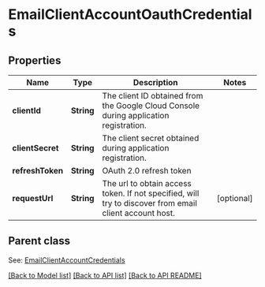 
# EmailClientAccountOauthCredentials
## Properties
Name | Type | Description | Notes
------------ | ------------- | ------------- | -------------
**clientId** | **String** | The client ID obtained from the Google Cloud Console during application registration.              | 
**clientSecret** | **String** | The client secret obtained during application registration.              | 
**refreshToken** | **String** | OAuth 2.0 refresh token              | 
**requestUrl** | **String** | The url to obtain access token. If not specified, will try to discover from email client account host.              |  [optional]


## Parent class

See: [EmailClientAccountCredentials](EmailClientAccountCredentials.md)

[[Back to Model list]](README.md#documentation-for-models) [[Back to API list]](README.md#documentation-for-api-endpoints) [[Back to API README]](README.md)


